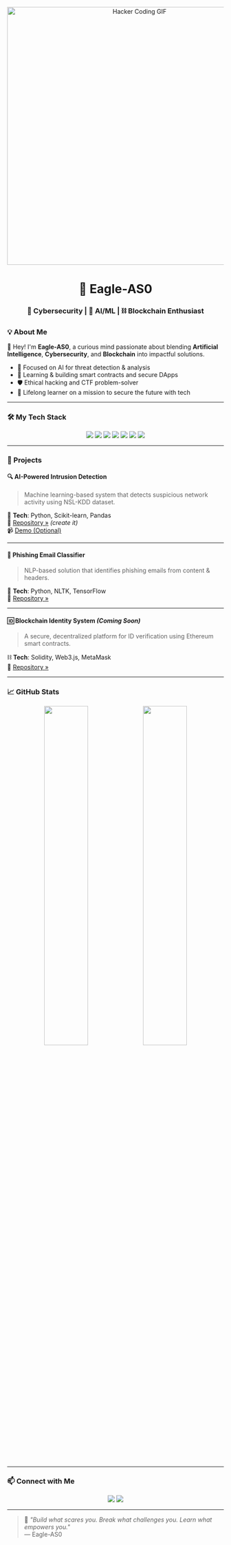 <!-- Banner Image or GIF -->
<p align="center">
  <img src="https://media.giphy.com/media/YOUR_SELECTED_GIF_ID/giphy.gif" width="600" alt="Hacker Coding GIF">
</p>

<h1 align="center">🦅 Eagle‑AS0</h1>
<h3 align="center">🔐 Cybersecurity | 🤖 AI/ML | ⛓️ Blockchain Enthusiast</h3>


### 💡 About Me

👋 Hey! I'm **Eagle-AS0**, a curious mind passionate about blending **Artificial Intelligence**, **Cybersecurity**, and **Blockchain** into impactful solutions.

- 🎯 Focused on AI for threat detection & analysis
- 🧠 Learning & building smart contracts and secure DApps
- 🛡️ Ethical hacking and CTF problem-solver
- 🚀 Lifelong learner on a mission to secure the future with tech

---

### 🛠️ My Tech Stack

<p align="center">
  <img src="https://img.shields.io/badge/Python-3776AB?style=for-the-badge&logo=python&logoColor=white" />
  <img src="https://img.shields.io/badge/TensorFlow-FF6F00?style=for-the-badge&logo=tensorflow&logoColor=white" />
  <img src="https://img.shields.io/badge/PyTorch-EE4C2C?style=for-the-badge&logo=pytorch&logoColor=white" />
  <img src="https://img.shields.io/badge/Linux-FCC624?style=for-the-badge&logo=linux&logoColor=black" />
  <img src="https://img.shields.io/badge/Kali-557C94?style=for-the-badge&logo=kalilinux&logoColor=white" />
  <img src="https://img.shields.io/badge/Solidity-363636?style=for-the-badge&logo=solidity&logoColor=white" />
  <img src="https://img.shields.io/badge/Ethereum-3C3C3D?style=for-the-badge&logo=ethereum&logoColor=white" />
</p>

---

### 🚀 Projects

#### 🔍 AI-Powered Intrusion Detection
> Machine learning-based system that detects suspicious network activity using NSL-KDD dataset.

🔧 **Tech**: Python, Scikit-learn, Pandas  
📁 [Repository »](https://github.com/Eagle-AS0/AI-Intrusion-Detection) *(create it)*  
📹 [Demo (Optional)](https://youtu.be/sample-url)

---

#### 📧 Phishing Email Classifier
> NLP-based solution that identifies phishing emails from content & headers.

🧠 **Tech**: Python, NLTK, TensorFlow  
📁 [Repository »](https://github.com/Eagle-AS0/Phishing-Email-Detector)

---

#### 🆔 Blockchain Identity System *(Coming Soon)*
> A secure, decentralized platform for ID verification using Ethereum smart contracts.

⛓️ **Tech**: Solidity, Web3.js, MetaMask  
📁 [Repository »](https://github.com/Eagle-AS0/Blockchain-ID-System)

---

### 📈 GitHub Stats

<p align="center">
  <img src="https://github-readme-stats.vercel.app/api?username=Eagle-AS0&show_icons=true&theme=tokyonight" width="45%" />
  <img src="https://github-readme-streak-stats.herokuapp.com/?user=Eagle-AS0&theme=tokyonight" width="45%" />
</p>

---

### 📫 Connect with Me

<p align="center">
  <a href="mailto:youremail@example.com"><img src="https://img.shields.io/badge/Email-D14836?style=for-the-badge&logo=gmail&logoColor=white" /></a>
  <a href="https://linkedin.com/in/your-linkedin"><img src="https://img.shields.io/badge/LinkedIn-0A66C2?style=for-the-badge&logo=linkedin&logoColor=white" /></a>
</p>

---

> 🧠 _"Build what scares you. Break what challenges you. Learn what empowers you."_  
> — Eagle-AS0
